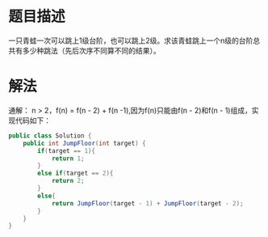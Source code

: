 # 题目描述
一只青蛙一次可以跳上1级台阶，也可以跳上2级。求该青蛙跳上一个n级的台阶总共有多少种跳法（先后次序不同算不同的结果）。
# 解法
通解： n > 2，f(n) = f(n - 2) + f(n -1),因为f(n)只能由f(n - 2)和f(n - 1)组成，实现代码如下：
```java
public class Solution {
    public int JumpFloor(int target) {
        if(target == 1){
            return 1;
        }
        else if(target == 2){
            return 2;
        }
        else{
            return JumpFloor(target - 1) + JumpFloor(target - 2);
        }
    }
}
```
